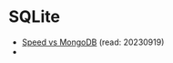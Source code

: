 # SQLite

- [Speed vs MongoDB](https://linuxhint.com/is-mangodb-faster-than-sqlite/#:~:text=MongoDB%20is%20faster%20than%20SQLite,disk%20space%2C%20and%20memory%20usage.) (read: 20230919)
-
